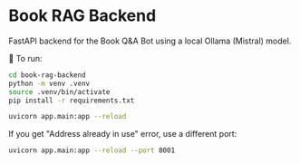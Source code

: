# Book RAG Backend

FastAPI backend for the Book Q&A Bot using a local Ollama (Mistral) model.

🚀 To run:

```bash
cd book-rag-backend
python -m venv .venv
source .venv/bin/activate
pip install -r requirements.txt

uvicorn app.main:app --reload
```

If you get "Address already in use" error, use a different port:

```bash
uvicorn app.main:app --reload --port 8001
```
